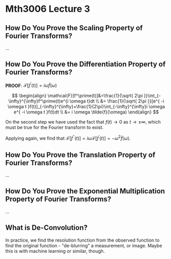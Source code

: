 # Mth3006 Lecture 3

## How Do You Prove the Scaling Property of Fourier Transforms?

…

## How Do You Prove the Differentiation Property of Fourier Transforms?

**PROOF**: $\mathcal{F}[f^\prime (t)]=i \omega \tilde{f}(\omega)$

$$
\begin{align}
\mathcal{F}[f^\prime(t)]&=\frac{1}{\sqrt{ 2\pi }}\int_{-\infty}^{\infty}f^\prime(t)e^{i \omega t}dt \\
&= \frac{1}{\sqrt{ 2\pi }}[e^{ -i \omega t }f(t)]_{-\infty}^{\infty}+\frac{1}{2\pi}\int_{-\infty}^{\infty}i \omega e^{ -i \omega t }f(t)dt \\
&= i \omega \tilde{f}(\omega)
\end{align}
$$

On the second step we have used the fact that $f(t)\to {0}$ as $t\to\pm\infty$, which must be true for the Fourier transform to exist.

Applying again, we find that $\mathcal{F}[f^{\prime\prime} (t)]=i \omega \mathcal{F}[f^\prime(t)]=-\omega^2 \tilde{f}(\omega)$.

## How Do You Prove the Translation Property of Fourier Transforms?

…

## How Do You Prove the Exponential Multiplication Property of Fourier Transforms?

…

## What is De-Convolution?

In practice, we find the resolution function from the observed function to find the original function - "de-blurring" a measurement, or image. Maybe this is with machine learning or similar, though.
